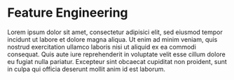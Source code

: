 # Feature Engineering

Lorem ipsum dolor sit amet, consectetur adipisici elit, sed eiusmod tempor incidunt ut labore et dolore magna aliqua. 
Ut enim ad minim veniam, quis nostrud exercitation ullamco laboris nisi ut aliquid ex ea commodi consequat. 
Quis aute iure reprehenderit in voluptate velit esse cillum dolore eu fugiat nulla pariatur. 
Excepteur sint obcaecat cupiditat non proident, sunt in culpa qui officia deserunt mollit anim id est laborum.
